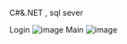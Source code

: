 C#&.NET , sql sever

Login
![image](https://github.com/user-attachments/assets/6791062d-2d66-410a-83da-4ec85b8af75b)
Main
![image](https://github.com/user-attachments/assets/81e46c41-6963-4950-9559-fce4b8dd4966)
